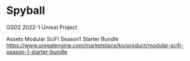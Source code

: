 # Spyball
GSD2 2022-1 Unreal Project

Assets
Modular SciFi Season1 Starter Bundle
https://www.unrealengine.com/marketplace/ko/product/modular-scifi-season-1-starter-bundle
